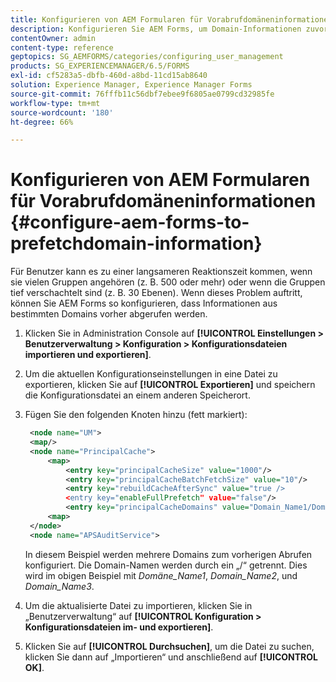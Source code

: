 ```yaml
---
title: Konfigurieren von AEM Formularen für Vorabrufdomäneninformationen
description: Konfigurieren Sie AEM Forms, um Domain-Informationen zuvor abzurufen, wenn es zu einer langsameren Reaktionszeit kommt, aufgrund der tief verschachtelten Gruppen oder wenn Sie ein Mitglied mehrerer Gruppen sind.
contentOwner: admin
content-type: reference
geptopics: SG_AEMFORMS/categories/configuring_user_management
products: SG_EXPERIENCEMANAGER/6.5/FORMS
exl-id: cf5283a5-dbfb-460d-a8bd-11cd15ab8640
solution: Experience Manager, Experience Manager Forms
source-git-commit: 76fffb11c56dbf7ebee9f6805ae0799cd32985fe
workflow-type: tm+mt
source-wordcount: '180'
ht-degree: 66%

---
```


# Konfigurieren von AEM Formularen für Vorabrufdomäneninformationen {#configure-aem-forms-to-prefetchdomain-information}

Für Benutzer kann es zu einer langsameren Reaktionszeit kommen, wenn sie vielen Gruppen angehören (z. B. 500 oder mehr) oder wenn die Gruppen tief verschachtelt sind (z. B. 30 Ebenen). Wenn dieses Problem auftritt, können Sie AEM Forms so konfigurieren, dass Informationen aus bestimmten Domains vorher abgerufen werden.

1. Klicken Sie in Administration Console auf **[!UICONTROL Einstellungen > Benutzerverwaltung > Konfiguration > Konfigurationsdateien importieren und exportieren]**.
1. Um die aktuellen Konfigurationseinstellungen in eine Datei zu exportieren, klicken Sie auf **[!UICONTROL Exportieren]** und speichern die Konfigurationsdatei an einem anderen Speicherort.
1. Fügen Sie den folgenden Knoten hinzu (fett markiert):

   ```xml
    <node name="UM">
    <map/>
    <node name="PrincipalCache">
        <map>
            <entry key="principalCacheSize" value="1000"/>
            <entry key="principalCacheBatchFetchSize" value="10"/>
            <entry key="rebuildCacheAfterSync" value="true />
            <entry key="enableFullPrefetch" value="false"/>
            <entry key="principalCacheDomains" value="Domain_Name1/Domain_Name2/Domain_Name3"/>
        <map>
    </node>
    <node name="APSAuditService">
   ```

   In diesem Beispiel werden mehrere Domains zum vorherigen Abrufen konfiguriert. Die Domain-Namen werden durch ein „/“ getrennt. Dies wird im obigen Beispiel mit *Domäne_Name1*, *Domain_Name2*, und *Domain_Name3*.

1. Um die aktualisierte Datei zu importieren, klicken Sie in „Benutzerverwaltung“ auf **[!UICONTROL Konfiguration > Konfigurationsdateien im- und exportieren]**.
1. Klicken Sie auf **[!UICONTROL Durchsuchen]**, um die Datei zu suchen, klicken Sie dann auf „Importieren“ und anschließend auf **[!UICONTROL OK]**.
